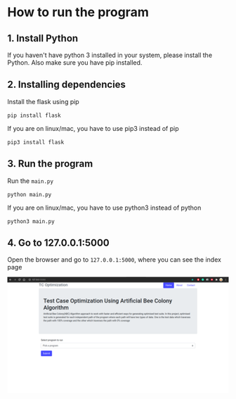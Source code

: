 # How to run the program

## 1. Install Python

If you haven't have python 3 installed in your system, please install the Python. Also make sure you have pip installed.

## 2. Installing dependencies

 Install the flask using pip

```shell
pip install flask
```

If you are on linux/mac, you have to use pip3 instead of pip

```shell
pip3 install flask
```

## 3. Run the program

Run the `main.py`

```shell
python main.py
```

If you are on linux/mac, you have to use python3 instead of python

```shell
python3 main.py
```

## 4. Go to 127.0.0.1:5000

Open the browser and go to `127.0.0.1:5000`, where you can see the index page

![](home_screenshot.png)
